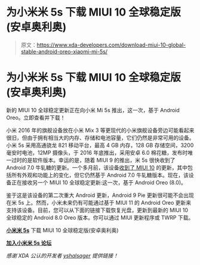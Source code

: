 # 为小米米 5s 下载 MIUI 10 全球稳定版(安卓奥利奥)

> 原文：<https://www.xda-developers.com/download-miui-10-global-stable-android-oreo-xiaomi-mi-5s/>

# 为小米米 5s 下载 MIUI 10 全球稳定版(安卓奥利奥)

新的 MIUI 10 全球稳定更新正在向小米 Mi 5s 推出，这一次，基于 Android Oreo。立即查看并下载！

小米 2016 年的旗舰设备放在小米 Mix 3 等更现代的小米旗舰设备旁边可能看起来很旧，但由于拥有相当大的内存、存储和电池容量，它们仍然是非常可用的设备。小米 5s 采用高通骁龙 821 移动平台，最高 4 GB 内存，128 GB 存储空间，3200 毫安时电池，12MP 摄像头，于 2016 年底推出，采用安卓 6.0 棉花糖，发布时唯一过时的是软件版本。幸运的是，随着 MIUI 9 的推出，米 5s 很快收到了 Android 7.0 牛轧糖的更新。一个多月前，该设备[收到了 MIUI 10](https://www.xda-developers.com/download-miui-10-global-stable-xiaomi-mi-5s/) 的更新，其中包括所有外观和功能上的变化，但它仍然基于 Android 7.0 牛轧糖版本。现在，该设备正在接收另一个 MIUI 10 全球稳定更新:这一次，基于 Android Oreo (8.0)。

鉴于这是该设备的第二次重大 Android 更新，Android 9 Pie 更新很可能不会出现在米 5s 上。然而，小米未来仍有可能通过基于 MIUI 11 的 Android Oreo 更新来支持该设备。目前，您可以从下面的链接下载恢复光盘，更新到最新的 MIUI 10 全球稳定的 Android 8.0 Oreo 版本。你可以通过 MIUI 更新程序或 TWRP 下载。

[**小米米 5s**](https://bigota.d.miui.com/V10.1.1.0.OAGMIFI/miui_MI5SGlobal_V10.1.1.0.OAGMIFI_7c89001203_8.0.zip) 下载 MIUI 10 全球稳定版(安卓奥利奥)

[**加入小米米 5s 论坛**](https://forum.xda-developers.com/mi-5s)

*感谢 XDA 公认的开发者 [yshalsager](https://forum.xda-developers.com/member.php?u=6084385) 提供链接！*
